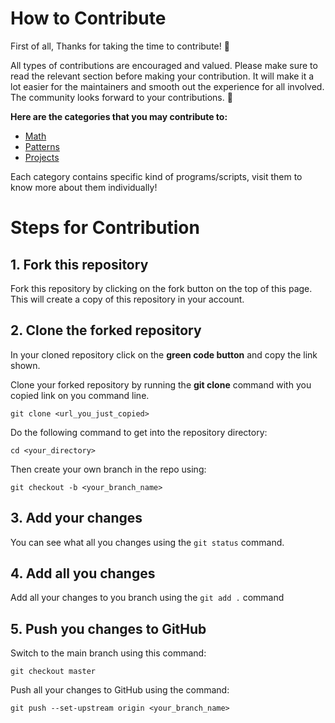 # How to Contribute

First of all, Thanks for taking the time to contribute! :purple_heart:

All types of contributions are encouraged and valued. Please make sure to read the relevant section before making your contribution. It will make it a lot easier for the maintainers and smooth out the experience for all involved. The community looks forward to your contributions. 🎉

**Here are the categories that you may contribute to:**
- [Math](CONTRIBUTE_MATH.md)
- [Patterns](CONTRIBUTE_PATTERNS.md)
- [Projects](CONTRIBUTE_PROJECTS.md)

Each category contains specific kind of programs/scripts, visit them to know more about them individually!


# Steps for Contribution

## 1. Fork this repository
Fork this repository by clicking on the fork button on the top of this page. This will create a copy of this repository in your account.

## 2. Clone the forked repository
In your cloned repository click on the **green code button** and copy the link shown.

Clone your forked repository by running the **git clone** command with you copied link on you command line.

```git clone <url_you_just_copied>```

Do the following command to get into the repository directory:

```cd <your_directory>```

Then create your own branch in the repo using:

```git checkout -b <your_branch_name>```

## 3. Add your changes
You can see what all you changes using the `git status` command.

## 4. Add all you changes 
Add all your changes to you branch using the `git add .` command

## 5. Push you changes to GitHub
Switch to the main branch using this command:

```git checkout master``` 

Push all your changes to GitHub using the command:

```git push --set-upstream origin <your_branch_name>```
